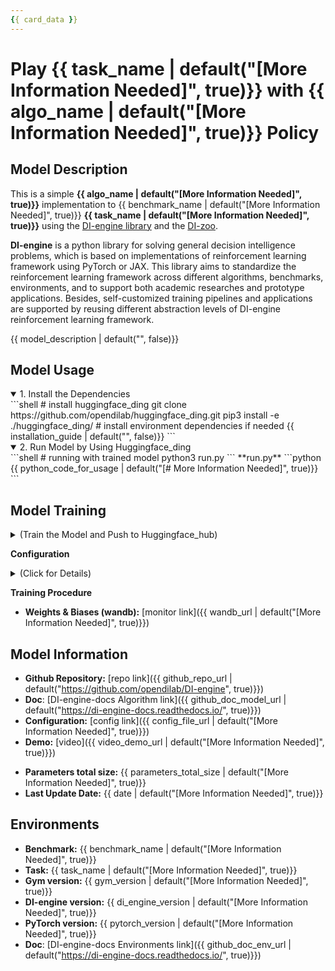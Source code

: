 ```yaml
---
{{ card_data }}
---
```


# Play **{{ task_name | default("[More Information Needed]", true)}}** with **{{ algo_name | default("[More Information Needed]", true)}}** Policy

## Model Description
<!-- Provide a longer summary of what this model is. -->
This is a simple **{{ algo_name | default("[More Information Needed]", true)}}** implementation to {{ benchmark_name | default("[More Information Needed]", true)}} **{{ task_name | default("[More Information Needed]", true)}}** using the [DI-engine library](https://github.com/opendilab/di-engine) and the [DI-zoo](https://github.com/opendilab/DI-engine/tree/main/dizoo).

**DI-engine** is a python library for solving general decision intelligence problems, which is based on implementations of reinforcement learning framework using PyTorch or JAX. This library aims to standardize the reinforcement learning framework across different algorithms, benchmarks, environments, and to support both academic researches and prototype applications. Besides, self-customized training pipelines and applications are supported  by reusing different abstraction levels of DI-engine reinforcement learning framework.

{{ model_description | default("", false)}}

## Model Usage

<details open>
<summary>1. Install the Dependencies</summary>
```shell
# install huggingface_ding
git clone https://github.com/opendilab/huggingface_ding.git
pip3 install -e ./huggingface_ding/
# install environment dependencies if needed
{{ installation_guide | default("", false)}}
```
</details>

<details open>
<summary>2. Run Model by Using Huggingface_ding</summary>
```shell
# running with trained model
python3 run.py
```
**run.py**
```python
{{ python_code_for_usage | default("[# More Information Needed]", true)}}
```
</details>

## Model Training

<details close>
<summary>(Train the Model and Push to Huggingface_hub)</summary>

```shell
#Training Your Own Agent
python3 train.py
```
**train.py**
```python
{{ python_code_for_train | default("[# More Information Needed]", true)}}
```
</details>

**Configuration**
<details close>
<summary>(Click for Details)</summary>


```python
{{ python_config | default("[More Information Needed]", true)}}
```
</details>

**Training Procedure** 
<!-- This relates heavily to the Technical Specifications. Content here should link to that section when it is relevant to the training procedure. -->
- **Weights & Biases (wandb):** [monitor link]({{ wandb_url | default("[More Information Needed]", true)}})

## Model Information
<!-- Provide the basic links for the model. -->
- **Github Repository:** [repo link]({{ github_repo_url | default("https://github.com/opendilab/DI-engine", true)}})
- **Doc**: [DI-engine-docs Algorithm link]({{ github_doc_model_url | default("https://di-engine-docs.readthedocs.io/", true)}})
- **Configuration:** [config link]({{ config_file_url | default("[More Information Needed]", true)}})
- **Demo:** [video]({{ video_demo_url | default("[More Information Needed]", true)}})
<!-- Provide the size information for the model. -->
- **Parameters total size:** {{ parameters_total_size | default("[More Information Needed]", true)}}
- **Last Update Date:** {{ date | default("[More Information Needed]", true)}}

## Environments
<!-- Address questions around what environment the model is intended to be trained and deployed at, including the necessary information needed to be provided for future users. -->
- **Benchmark:** {{ benchmark_name | default("[More Information Needed]", true)}}
- **Task:** {{ task_name | default("[More Information Needed]", true)}}
- **Gym version:** {{ gym_version | default("[More Information Needed]", true)}}
- **DI-engine version:** {{ di_engine_version | default("[More Information Needed]", true)}}
- **PyTorch version:** {{ pytorch_version | default("[More Information Needed]", true)}}
- **Doc**: [DI-engine-docs Environments link]({{ github_doc_env_url | default("https://di-engine-docs.readthedocs.io/", true)}})

